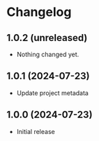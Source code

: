 # Changelog

## 1.0.2 (unreleased)


- Nothing changed yet.


## 1.0.1 (2024-07-23)


- Update project metadata


## 1.0.0 (2024-07-23)

- Initial release

